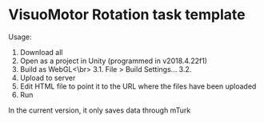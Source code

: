 # VisuoMotor Rotation task template

Usage:

1. Download all
2. Open as a project in Unity (programmed in v2018.4.22f1)
3. Build as WebGL<\br>
	3.1. File > Build Settings...
	3.2. 
4. Upload to server
5. Edit HTML file to point it to the URL where the files have been uploaded
6. Run

In the current version, it only saves data through mTurk
